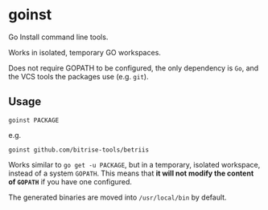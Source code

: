 # goinst

Go Install command line tools.

Works in isolated, temporary GO workspaces.

Does not require GOPATH to be configured,
the only dependency is `Go`, and the VCS tools the packages use (e.g. `git`).

## Usage

```
goinst PACKAGE
```

e.g.

```
goinst github.com/bitrise-tools/betriis
```

Works similar to `go get -u PACKAGE`, but in a temporary, isolated workspace,
instead of a system `GOPATH`. This means that __it will not modify the content
of `GOPATH`__ if you have one configured.

The generated binaries are moved into `/usr/local/bin` by default.
